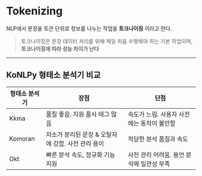 # Tokenizing
NLP에서 문장을 토큰 단위로 정보를 나누는 작업을 __토크나이징__ 이라고 한다.
> 토크나이징은 문장 데이터 처리를 위해 제일 처음 수행해야 하는 기본 작업이며, __토크나이징에 따라 성능 차이가 난다__
***
## KoNLPy 형태소 분석기 비교
| 형태소 분석기 | 장점 | 단점 |
| --- | --- | --- |
| Kkma | 품질 좋음. 지원 품사 태그 많음 | 속도가 느림. 사용자 사전에는 동작이 불안함 |
| Komoran | 자소가 분리된 문장 & 오탈자에 강함. 사전 관리 용이 | 적당한 분석 품질과 속도 |
| Okt | 빠른 분석 속도, 정규화 기능 지원 | 사전 관리 어려움. 용언 분석에 일관성 부족 |
